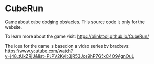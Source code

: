 # CubeRun
Game about cube dodging obstacles.
This source code is only for the website.

To learn more about the game visit: https://blinktool.github.io/CubeRun/

The idea for the game is based on a video series by brackeys: https://www.youtube.com/watch?v=j48LtUkZRjU&list=PLPV2KyIb3jR53Jce9hP7G5xC4O9AgnOuL

